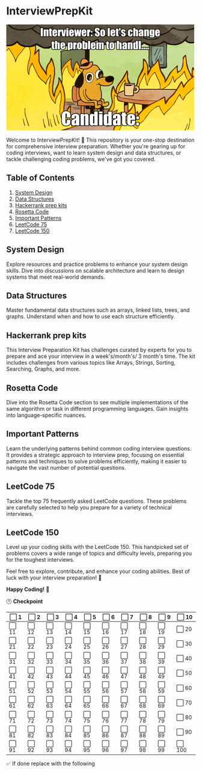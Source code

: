 # InterviewPrepKit

![Alt text](image.gif)

Welcome to InterviewPrepKit! 🚀 This repository is your one-stop destination for comprehensive interview preparation. Whether you're gearing up for coding interviews, want to learn system design and data structures, or tackle challenging coding problems, we've got you covered.

## Table of Contents
1. [System Design](#system-design)
2. [Data Structures](#data-structures)
3. [Hackerrank prep kits](#Hackerrank-prep-kits)
4. [Rosetta Code](#rosetta-code)
5. [Important Patterns](#important-patterns)
6. [LeetCode 75](#leetcode-75)
7. [LeetCode 150](#leetcode-150)

## System Design
Explore resources and practice problems to enhance your system design skills. Dive into discussions on scalable architecture and learn to design systems that meet real-world demands.

## Data Structures
Master fundamental data structures such as arrays, linked lists, trees, and graphs. Understand when and how to use each structure efficiently.

## Hackerrank prep kits
This Interview Preparation Kit has challenges curated by experts for you to prepare and ace your interview in a week's/month's/ 3 month's time. The kit includes challenges from various topics like Arrays, Strings, Sorting, Searching, Graphs, and more.

## Rosetta Code
Dive into the Rosetta Code section to see multiple implementations of the same algorithm or task in different programming languages. Gain insights into language-specific nuances.

## Important Patterns
Learn the underlying patterns behind common coding interview questions. It provides a strategic approach to interview prep, focusing on essential patterns and techniques to solve problems efficiently, making it easier to navigate the vast number of potential questions.

## LeetCode 75
Tackle the top 75 frequently asked LeetCode questions. These problems are carefully selected to help you prepare for a variety of technical interviews.

## LeetCode 150
Level up your coding skills with the LeetCode 150. This handpicked set of problems covers a wide range of topics and difficulty levels, preparing you for the toughest interviews.

Feel free to explore, contribute, and enhance your coding abilities. Best of luck with your interview preparation! 🚀

**Happy Coding!** 🎉

:clock1: <b> Checkpoint </b>

| ⬜️ 1 | ⬜️ 2 | ⬜️ 3 | ⬜️ 4 | ⬜️ 5 | ⬜️ 6 | ⬜️ 7 | ⬜️ 8 | ⬜️ 9 | ⬜️ 10 |
|---|---|---|---|---|---|---|---|---|---|
| ⬜️ 11 | ⬜️ 12 | ⬜️ 13 | ⬜️ 14 | ⬜️ 15 | ⬜️ 16 | ⬜️ 17 | ⬜️ 18 | ⬜️ 19 | ⬜️ 20 |
| ⬜️ 21 | ⬜️ 22 | ⬜️ 23 | ⬜️ 24 | ⬜️ 25 | ⬜️ 26 | ⬜️ 27 | ⬜️ 28 | ⬜️ 29 | ⬜️ 30 |
| ⬜️ 31 | ⬜️ 32 | ⬜️ 33 | ⬜️ 34 | ⬜️ 35 | ⬜️ 36 | ⬜️ 37 | ⬜️ 38 | ⬜️ 39 | ⬜️ 40 |
| ⬜️ 41 | ⬜️ 42 | ⬜️ 43 | ⬜️ 44 | ⬜️ 45 | ⬜️ 46 | ⬜️ 47 | ⬜️ 48 | ⬜️ 49 | ⬜️ 50 |
| ⬜️ 51 | ⬜️ 52 | ⬜️ 53 | ⬜️ 54 | ⬜️ 55 | ⬜️ 56 | ⬜️ 57 | ⬜️ 58 | ⬜️ 59 | ⬜️ 60 |
| ⬜️ 61 | ⬜️ 62 | ⬜️ 63 | ⬜️ 64 | ⬜️ 65 | ⬜️ 66 | ⬜️ 67 | ⬜️ 68 | ⬜️ 69 | ⬜️ 70 |
| ⬜️ 71 | ⬜️ 72 | ⬜️ 73 | ⬜️ 74 | ⬜️ 75 | ⬜️ 76 | ⬜️ 77 | ⬜️ 78 | ⬜️ 79 | ⬜️ 80 |
| ⬜️ 81 | ⬜️ 82 | ⬜️ 83 | ⬜️ 84 | ⬜️ 85 | ⬜️ 86 | ⬜️ 87 | ⬜️ 88 | ⬜️ 89 | ⬜️ 90 |
| ⬜️ 91 | ⬜️ 92 | ⬜️ 93 | ⬜️ 94 | ⬜️ 95 | ⬜️ 96 | ⬜️ 97 | ⬜️ 98 | ⬜️ 99 | ⬜️ 100 |

✅ If done replace with the following 
